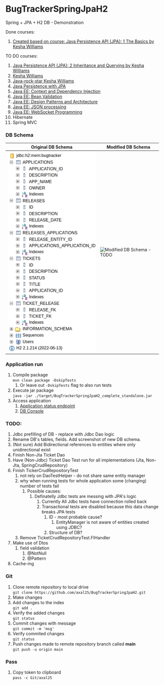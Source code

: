 # BugTrackerSpringJpaH2

Spring + JPA + H2 DB - Demonstration

Done courses:

1. [Created based on course: Java Persistence API (JPA): 1 The Basics by Kesha Williams](https://www.linkedin.com/learning/java-persistence-api-jpa-1-the-basics/)

TO DO courses:

1. [Java Persistence API (JPA): 2 Inheritance and Querying by Kesha Williams](https://www.linkedin.com/learning/java-persistence-api-jpa-2-inheritance-and-querying)
2. [Kesha Williams](https://www.linkedin.com/learning/instructors/kesha-williams?u=2113185)
3. [Java-rock-star Kesha Williams](https://www.linkedin.com/in/java-rock-star-kesha)
4. [Java Persistence with JPA](https://www.linkedin.com/learning/java-persistence-with-jpa/map-java-objects-to-databases?autoplay=true&u=2113185)
5. [Java EE: Context and Dependency Injection](https://www.linkedin.com/learning/java-ee-contexts-and-dependency-injection/welcome?autoplay=true&u=2113185)
6. [Java EE: Bean Validation](https://www.linkedin.com/learning/java-ee-bean-validation/welcome?autoplay=true&u=2113185)
7. [Java EE: Design Patterns and Architecture](https://www.linkedin.com/learning/java-ee-design-patterns-and-architecture/advantages-and-disadvantages-of-microservices?autoplay=true&u=2113185)
8. [Java EE: JSON processing](https://www.linkedin.com/learning/json-processing-with-java-ee/welcome?autoplay=true&u=2113185)
9. [Java EE: WebSocket Programming](https://www.linkedin.com/learning/websocket-programming-with-java-ee/welcome?autoplay=true&u=2113185)
5. Hibernate
5. Spring MVC

### DB Schema

| Original DB Schema                                                             | Modified DB Schema                   |
|--------------------------------------------------------------------------------|--------------------------------------|
| ![Original DB schema](./src/main/resources/db_schema_before_modifications.png) | ![Modified DB Schema - TODO](./todo) |

### Application run

1. Compile package  
   `mvn clean package -DskipTests`
    1. Or leave out `-DskipTests` flag to also run tests
2. Execute jar package  
   `java -jar ./target/BugTrackerSpringJpaH2_complete_standalone.jar`
3. Access application
    1. [Application status endpoint](http://localhost:8080/bug-tracker/status)
    2. [DB Console](http://localhost:8080/console/)

### TODO:

1. Jdbc prefilling of DB - replace with Jdbc Dao logic
2. Rename DB's tables, fields. Add screenshot of new DB schema.
3. (Not sure) Add Bidirectional references to entities where only unidirectional exist
4. Finish Non-Jta Ticket Dao
5. Have (Non-Jdbc) Ticket Dao Test run for all implementations (Jta, Non-Jta, SpringCrudRepository)
6. Finish TickerCrudRepositoryTest
    1. not rely on DaoTestHelper - do not share same entity manager
    2. why when running tests for whole application some (changing) number of tests fail
        1. Possible causes:
            1. Definatelly Jdbc tests are messing with JPA's logic
                1. Currently All Jdbc tests have connection rolled back
                2. Transactional tests are disabled because this data change breaks JPA tests
                    1. ID - most probable cause?
                        1. EntityManager is not aware of entities created using JDBC?
                    2. Structure of DB?
    3. Remove TicketCrudRepositoryTest.FIHandler
7. Make use of Dtos
    1. field validation
        1. @NotNull
        2. @Pattern
8. Cache-ing

### Git

1. Clone remote repository to local drive  
   `git clone https://github.com/axal25/BugTrackerSpringJpaH2.git`
2. Make changes
3. Add changes to the index  
   `git add .`
4. Verify the added changes  
   `git status`
6. Commit changes with message  
   `git commit -m 'msg'`
7. Verify commited changes  
   `git status`
8. Push changes made to remote repository branch called **main**    
   `git push -u origin main`

### Pass

1. Copy token to clipboard  
   `pass -c Git/axal25`